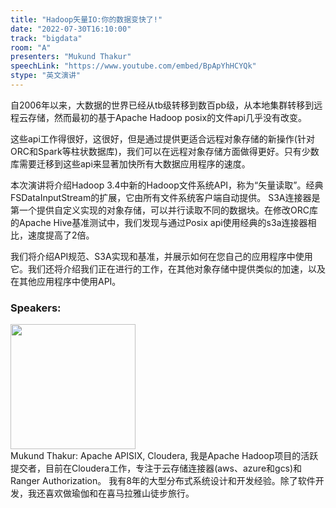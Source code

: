 ```yaml
---
title: "Hadoop矢量IO:你的数据变快了!"
date: "2022-07-30T16:10:00"
track: "bigdata"
room: "A"
presenters: "Mukund Thakur"
speechLink: "https://www.youtube.com/embed/BpApYhHCYQk"
stype: "英文演讲"
---
```

自2006年以来，大数据的世界已经从tb级转移到数百pb级，从本地集群转移到远程云存储，然而最初的基于Apache Hadoop posix的文件api几乎没有改变。

这些api工作得很好，这很好，但是通过提供更适合远程对象存储的新操作(针对ORC和Spark等柱状数据库)，我们可以在远程对象存储方面做得更好。只有少数库需要迁移到这些api来显著加快所有大数据应用程序的速度。

本次演讲将介绍Hadoop 3.4中新的Hadoop文件系统API，称为“矢量读取”。经典FSDataInputStream的扩展，它由所有文件系统客户端自动提供。
S3A连接器是第一个提供自定义实现的对象存储，可以并行读取不同的数据块。在修改ORC库的Apache Hive基准测试中，我们发现与通过Posix api使用经典的s3a连接器相比，速度提高了2倍。

我们将介绍API规范、S3A实现和基准，并展示如何在您自己的应用程序中使用它。我们还将介绍我们正在进行的工作，在其他对象存储中提供类似的加速，以及在其他应用程序中使用API。
 ### Speakers: 
 <img src="images/speaker/1148.png" width="200" /><br>Mukund Thakur: Apache APISIX, Cloudera, 我是Apache Hadoop项目的活跃提交者，目前在Cloudera工作，专注于云存储连接器(aws、azure和gcs)和Ranger Authorization。
我有8年的大型分布式系统设计和开发经验。除了软件开发，我还喜欢做瑜伽和在喜马拉雅山徒步旅行。

 